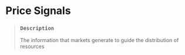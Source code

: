 # Price Signals

> ### `Description`
>
> The information that markets generate to guide the distribution of resources
